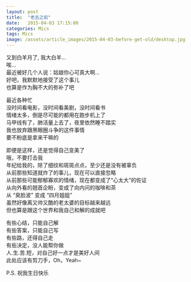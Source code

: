 ```yaml
---
layout: post
title:  "老去之前"
date:   2015-04-03 17:15:00
categories: Mics
tags: Mics
image: /assets/article_images/2015-04-03-before-get-old/desktop.jpg
---
```


又到白羊月了, 我大白羊...  
唉...  
最近被好几个人说：姑娘你心可真大啊...  
好吧，我默默地接受了这个事儿  
也算是作为胸不大的弥补了吧  

最近各种忙  
没时间看电影，没时间看美剧，没时间看书  
情绪太多，倒是尽可能的都用在跑步机上了  
马甲线有了，肺活量上去了，夜里依然睡不踏实  
我也放弃跟黑眼圈斗争的这件事情  
要不粉底是拿来干嘛的  

即便是这样，还是觉得自己变美了  
哦，不要打击我  
年纪给我的，除了细纹和斑斑点点，至少还是没有被辜负  
从前那些知道就炸了的事儿，现在可以直接忽略  
从前那些可能郁郁寡欢的情绪，现在都变成了“心太大”的佐证  
从向外看的翘首企盼，变成了向内问的咖啡和茶  
从 “臭脸波” 变成 “四月姐姐”  
虽然好像离又帅又酷的老太婆的目标越来越远  
但也算是跟这个世界和我自己和解的成就吧  

有些心结，只能自己解  
有些答案，只能自己写  
有些路，还得自己走  
有些决定，没人能帮你做  
人.生.苦.短，对自己好一点才是美好人间  
此处应该有剪刀手，Oh，Yeah~  

P.S. 祝我生日快乐  
